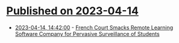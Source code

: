 # [Published on 2023-04-14](index.md)

* [2023-04-14, 14:42:00](https://soylentnews.org/article.pl?sid=23/04/13/1535210&from=rss) - [French Court Smacks Remote Learning Software Company for Pervasive Surveillance of Students](https://soylentnews.org/article.pl?sid=23/04/13/1535210&from=rss)
